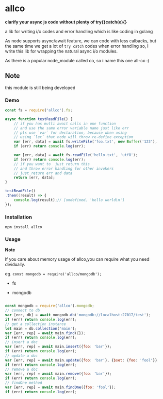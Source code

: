 # allco 

**clarify your async js code**
**without plenty of try{}catch(e){}**

a lib for writing i/o codes and error handling  which is like coding in golang

  As node supports async/await feature, we can code with less calbacks, but the same time we get a lot of `try catch` codes when error handling
so, I write this lib for wrapping the natural async i/o modules.

 As there is a popular node_module called co, so  i name this one all-co :)

## Note
this module is still being developed

### Demo

```javascript
const fs = require('allco').fs;

async function testReadFile() {
	// if you has mutli await calls in one function
	// and use the same error variable name just like err
	// pls use `var` for declaration, because when using
	// using `let` that node will throw re-define exception
	var [err, data] = await fs.writeFile('foo.txt', new Buffer('123'), 'utf8');
	if (err) return console.log(err);

	var [err, data] = await fs.readFile('hello.txt', 'utf8');
	if (err) return console.log(err);
	// if you want to  just return this 
	// and throw error handling for other invokers
	// just return err and data
	return [err, data];
}

testReadFile()
.then((result) => {
	console.log(result);// [undefined, 'hello world\n']
});
```

### Installation

```shell
npm install allco
```
### Usage

**Note**

If you care about memory usage of allco,you can require what you need dividually.

eg. `const mongodb = require('allco/mongodb');`

* fs

* mongodb

```javascript

const mongodb = require('allco').mongodb;
// connect to db
var [err, db] = await mongodb.db('mongodb://localhost:27017/test');
if (err) return console.log(err);	
// get a collection instance
let main = db.collection('main');
var [err, rep] = await main.find({});
if (err) return console.log(err);	
// insert a doc
var [err, rep] = await main.insert({foo: 'bar'});
if (err) return console.log(err);
// update a doc
var [err, rep] = await main.update({foo: 'bar'}, {$set: {foo: 'fool'}}, {multi: true});
if (err) return console.log(err);
// remove a doc
var [err, rep] = await main.remove({foo: 'bar'});
if (err) return console.log(err);
// findOne method
var [err, rep] = await main.findOne({foo: 'fool'});
if (err) return console.log(err);

```
